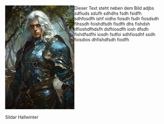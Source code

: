 



<div style="width: 224px; height: 336px; float: left;">
<p><img src="elvenpaladin01.png" width="224" height="336" alt="Test" /></p >
<p>Sildar Hallwinter</p>
</div>
<p style="margin-left: 219px; height:331px;">Dieser Text steht neben dem Bild adjbs sdfiuds sdufh sdhdhs fsdh fsidfh sdhfosdfh ishf oidhs foisdh fsdh fiosdsdh fihssdh foishdfsdh fisdfh dhs fishdsh dfioshdfhdsfh  dsfhiosdfh iosh dfsdh fishdfsdfhi  iosdh fsdfoi sdhfiosdhf ssdh foisdios dhfishdfsdh fiodfh </p>


